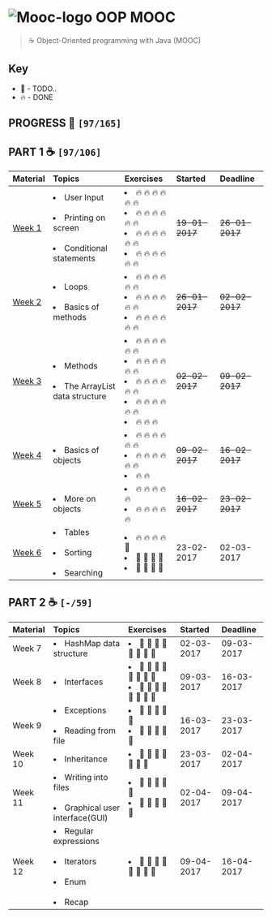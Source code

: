 # ![Mooc-logo](./mooc-logo.png) OOP MOOC
> ☕ Object-Oriented programming with Java (MOOC)

## Key

*   🚧 - TODO..
*   🔥 - DONE

## PROGRESS 🚀 `[97/165]`

## PART 1 :coffee: `[97/106]`
| Material  | Topics  | Exercises | Started | Deadline |
| :------------- | :------------- | :------------- | :-------------| :-------------|
| [Week 1](./challenges/Week1) | <li>User Input</li><br><li>Printing on screen</li><br><li>Conditional statements</li> | <li>🔥 🔥 🔥 🔥 🔥 🔥 </li><li>🔥 🔥 🔥 🔥 🔥 🔥 </li> <li>🔥 🔥 🔥 🔥 🔥 🔥 </li><li>🔥 🔥 🔥 🔥 🔥 🔥</li> | ~~19-01-2017~~ | ~~26-01-2017~~ |
| [Week 2](./challenges/Week2) | <li>Loops</li><br><li>Basics of methods</li> | <li>🔥 🔥 🔥 🔥 🔥 🔥 </li> <li>🔥 🔥 🔥 🔥 🔥 🔥 </li> <li>🔥 🔥 🔥 🔥 🔥 🔥 </li> | ~~26-01-2017~~ | ~~02-02-2017~~ |
| [Week 3](./challenges/Week3) | <li>Methods</li><br><li>The ArrayList data structure</li> | <li>🔥 🔥 🔥 🔥 🔥 🔥 </li> <li>🔥 🔥 🔥 🔥 🔥 🔥 </li> <li>🔥 🔥 🔥 🔥 🔥 🔥 </li> <li>🔥 🔥 🔥 🔥 🔥 🔥 </li><li>🔥 🔥 🔥 </li> | ~~02-02-2017~~ | ~~09-02-2017~~ |
| [Week 4](./challenges/Week4) | <li>Basics of objects</li> | <li>🔥 🔥 🔥 🔥 🔥 🔥 </li><li>🔥 🔥 🔥 🔥 🔥 🔥 </li><li>🔥 🔥 </li> | ~~09-02-2017~~ | ~~16-02-2017~~ |
| [Week 5](./challenges/Week5) | <li>More on objects</li> | <li>🔥 🔥 🔥 🔥 🔥</li><li>🔥 🔥 🔥 🔥 🔥</li> | ~~16-02-2017~~ | ~~23-02-2017~~ |
| [Week 6](./challenges/Week6) | <li>Tables</li><br><li>Sorting</li><br><li>Searching</li> | <li>🔥 🔥 🔥 🔥 🚧 </li><li>🚧 🚧 🚧 🚧 </li><li> 🚧 🚧 🚧 🚧 </li> | 23-02-2017 | 02-03-2017 |

## PART 2 :coffee: `[-/59]`
| Material | Topics | Exercises | Started | Deadline |
| :------------- | :------------- | :------------- | :-------------|:-------------|
| Week 7 | <li>HashMap data structure</li> | <li>🚧 🚧 🚧 🚧 🚧 🚧 🚧 🚧</li> | 02-03-2017 | 09-03-2017 |
| Week 8 | <li>Interfaces</li> | <li>🚧 🚧 🚧 🚧 🚧 🚧 🚧 🚧</li><li>🚧 🚧 🚧 🚧 🚧 🚧 🚧 🚧</li> | 09-03-2017 | 16-03-2017 |
| Week 9 | <li>Exceptions</li><br><li>Reading from file</li> | <li>🚧 🚧 🚧 🚧 🚧</li><li>🚧 🚧 🚧 🚧 🚧 </li> | 16-03-2017 | 23-03-2017 |
| Week 10 | <li>Inheritance</li> | <li>🚧 🚧 🚧 🚧 🚧 🚧 🚧</li> | 23-03-2017 | 02-04-2017 |
| Week 11 | <li>Writing into files</li><br><li>Graphical user interface(GUI)</li> | <li>🚧 🚧 🚧 🚧 🚧</li><li>🚧 🚧 🚧 🚧 🚧 </li> | 02-04-2017 | 09-04-2017 |
| Week 12 | <li>Regular expressions</li><br><li>Iterators</li><br><li>Enum</li><br><li>Recap</li> | <li>🚧 🚧 🚧 🚧 🚧 🚧 🚧 🚧</li> | 09-04-2017 | 16-04-2017 |
